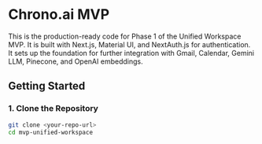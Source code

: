 # Chrono.ai MVP

This is the production-ready code for Phase 1 of the Unified Workspace MVP. It is built with Next.js, Material UI, and NextAuth.js for authentication. It sets up the foundation for further integration with Gmail, Calendar, Gemini LLM, Pinecone, and OpenAI embeddings.

## Getting Started

### 1. Clone the Repository

```bash
git clone <your-repo-url>
cd mvp-unified-workspace
